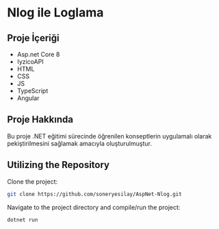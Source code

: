 # Nlog ile Loglama 

## Proje İçeriği
- Asp.net Core 8
- IyzicoAPI
- HTML
- CSS
- JS
- TypeScript
- Angular

## Proje Hakkında

Bu proje .NET eğitimi sürecinde öğrenilen konseptlerin uygulamalı olarak pekiştirilmesini sağlamak amacıyla oluşturulmuştur.

## Utilizing the Repository

Clone the project: 


```bash
git clone https://github.com/soneryesilay/AspNet-Nlog.git
```

Navigate to the project directory and compile/run the project:
```bash
dotnet run
```
